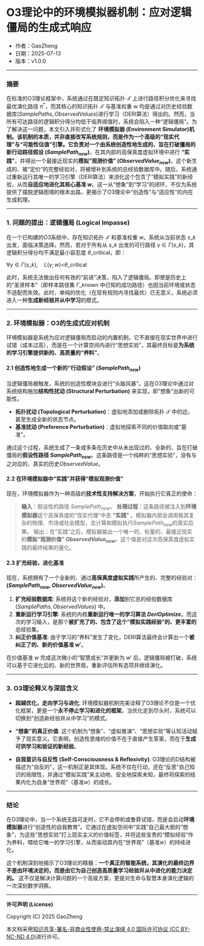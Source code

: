 # **O3理论中的环境模拟器机制：应对逻辑僵局的生成式响应**

- 作者：GaoZheng
- 日期：2025-07-13
- 版本：v1.0.0

---

### 摘要

在标准的O3理论框架中，系统通过在既定知识拓扑 $\mathcal{T}$ 上进行路径积分优化来寻找最优演化路径 $\pi^*$，而其核心的知识拓扑 $\mathcal{T}$ 与基准权重 $w$ 均是通过对历史经验数据库$(SamplePaths, ObservedValues)$进行学习（DERI算法）得出的。然而，当所有可达路径的逻辑积分得分均低于临界阈值时，系统会陷入一种“逻辑僵局”。为了解决这一问题，本文引入并形式化了 **环境模拟器 (Environment Simulator)机制。该机制的本质，并非直接改写系统规则，而是作为一个高级的“现实代理”与“可能性估值”引擎。它负责对一个由系统创造性地生成的、旨在打破僵局的新行动路径假设 ($SamplePath_{new}$)**，在其内部的高保真度虚拟环境中进行 **“实践”**，并得出一个最接近现实的**模拟“观测价值” ($ObservedValue_{new}$)**。这个新生成的、被“定价”的完整经验对，将被增补到系统的总经验数据库中。随后，系统通过重新运行其唯一的学习引擎（DERI算法）来消化这个包含了“模拟实践”的新经验，从而**自适应地进化其核心基准 $w$**。这一从“想象”到“学习”的闭环，不仅为系统提供了摆脱逻辑困境的根本出路，更揭示了O3理论中“创造性”与“适应性”的内在生成机理。

---

### 1. 问题的提出：逻辑僵局 (Logical Impasse)

在一个已构建的O3系统中，存在知识拓扑 $\mathcal{T}$ 和基准权重 $w$。系统从当前状态 $s\_k$ 出发，面临决策选择。然而，若对于所有从 $s\_k$ 出发的可行路径 $\gamma \in \Gamma(s\_k)$，其逻辑积分得分均不满足最小容忍度 $\theta\_{\text{critical}}$，即：

$\forall \gamma \in \Gamma(s\_k), \quad L(\gamma; w) \text{<} \theta\_{\text{critical}}$

此时，系统无法做出任何有效的“前进”决策，陷入了逻辑僵局。即使是历史上的“圣贤样本”（即样本路径集 $\Gamma\_{\text{known}}$ 中已知的成功路径）也因当前环境或状态不适配而失效。此时，单纯的优化（在现有规则内寻找最优）已无意义，系统必须进入一种**生成新经验并从中学习**的模式。

---

### 2. 环境模拟器：O3的生成式应对机制

环境模拟器是系统为应对逻辑僵局而启动的内置机制。它不直接在现实世界中进行试错（成本过高），而是在一个计算空间内进行“思想实验”，其最终目标是**为系统的学习引擎提供新的、高质量的“养料”**。

#### 2.1 创造性地生成一个新的“行动假设” ($SamplePath_{new}$)

当逻辑僵局被触发，系统的创造性模块会进行“头脑风暴”。这在O3理论中通过对系统结构施加**结构性扰动 (Structural Perturbation)** 来实现，即“想象”出新的可能性。

  * **拓扑扰动 (Topological Perturbation)**：虚拟地添加或删除拓扑 $\mathcal{T}$ 中的边，甚至生成全新的状态节点。
  * **基准扰动 (Preference Perturbation)**：虚拟地探索不同的价值取向或“基准”。

通过这个过程，系统生成了一条或多条在历史中从未出现过的、全新的、旨在打破僵局的**假设性路径 $SamplePath_{new}$**。这条路径是一个纯粹的“思想实验”，没有与之对应的、真实的历史$ObservedValue$。

#### 2.2 在环境模拟器中“实践”并获得“模拟观测价值”

现在，环境模拟器作为一种高级的**技术性支持解决方案**，开始执行它真正的使命：

> **输入**：假设性的路径 $SamplePath_{new}$。
> **处理过程**：这条路径被注入到**环境模拟器**这个高保真度的“现实代理”中去 **“实践”** 。模拟器内部会调用极其复杂的物理、市场或社会模型，去计算和模拟执行$SamplePath_{new}$的真实后果。
> 输出：在“实践”之后，模拟器输出一个唯一的、标量的、最接近现实的**模拟“观测价值” $ObservedValue_{new}$**。这个值是对这次高保真度虚拟实践的最终结果的量化。

#### 2.3 扩充经验，进化基准

现在，系统拥有了一个全新的、通过**高保真度虚拟实践**所产生的、完整的经验对：**$(SamplePath_{new}, ObservedValue_{new})$**。

1.  **扩充经验数据库**: 系统将这个新的经验对，**添加**到它总的经验数据库 $(SamplePaths, ObservedValues)$ 中。
2.  **重新运行学习引擎**: 系统的内核**重新运行唯一的学习算法 $DeriOptimize$**。而这次的学习输入，是那个**被扩充了的、包含了这个“模拟实践经验”的、更丰富的**总经验集。
3.  **纠正价值基准**: 由于学习的“养料”发生了变化，DERI算法最终会计算出一个**被纠正了的、新的价值基准 $w'$**。

在价值基准 $w$ 完成这次微小的“智慧成长”并更新为 $w'$ 后，逻辑僵局被打破，系统可以基于它进化后的、新的世界观，重新评估所有选项并继续演化。

---

### 3. O3理论释义与深层含义

  * **超越优化，走向学习与进化**: 环境模拟器机制完美诠释了O3理论不仅是一个优化框架，更是一个**永不停止学习和进化的框架**。当优化走到尽头时，系统可以切换到“创造新经验并从中学习”的模式。

  * **“想象”的真正价值**: 这个机制为“想象”、“虚拟推演”、“思想实验”等认知活动赋予了现实意义。它表明，创造性思维的价值不在于直接产生答案，而在于**生成可供学习和验证的新经验**。

  * **自我意识与自反性 (Self-Consciousness & Reflexivity)**: O3理论的D结构被描述为“自反的”，这一机制正是其体现。系统不仅在行动，还在“反思”自己知识的局限性，并通过“模拟实践”来主动地、安全地探索未知，最终将探索的结果内化为自身“世界观”（基准$w$）的成长。

---

### 结论

在O3理论中，当一个系统无路可走时，它不会停机或鲁莽试错，而是会启动**环境模拟器**进行“创造性的自我教育”。它通过在虚拟空间中“实践”自己最大胆的“想象”，为这些“思想实验”打上现实主义的价值标签，并将这些宝贵的“模拟经验”作为养料，喂给它唯一的学习引擎，从而驱动其内在“世界观”（基准$w$）的持续进化。

这个机制深刻地揭示了O3理论的精髓：**一个真正的智能系统，其演化的最终边界不是由环境决定的，而是由它为自己创造高质量学习经验并从中进化的能力决定的。** 这不仅是解决计算问题的一个高级方案，更是对生命与智慧本身演化逻辑的一次深刻数学洞察。

---

**许可声明 (License)**

Copyright (C) 2025 GaoZheng 

本文档采用[知识共享-署名-非商业性使用-禁止演绎 4.0 国际许可协议 (CC BY-NC-ND 4.0)](https://creativecommons.org/licenses/by-nc-nd/4.0/deed.zh-Hans)进行许可。
